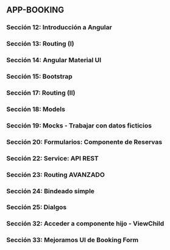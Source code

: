 ## APP-BOOKING

### Sección 12: Introducción a Angular

### Sección 13: Routing (I)

### Sección 14: Angular Material UI

### Sección 15: Bootstrap

### Sección 17: Routing (II)

### Sección 18: Models

### Sección 19: Mocks - Trabajar con datos ficticios

### Sección 20: Formularios: Componente de Reservas

### Sección 22: Service: API REST

### Sección 23: Routing AVANZADO

### Sección 24: Bindeado simple

### Sección 25: Dialgos

### Sección 32: Acceder a componente hijo - ViewChild


### Sección 33: Mejoramos UI de Booking Form
